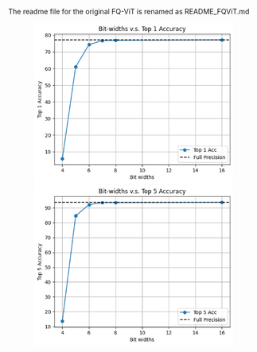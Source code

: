 The readme file for the original FQ-ViT is renamed as README_FQViT.md

<div align=center>
  <img src="./figures/top1acc.png" width="400px" />
</div>

<div align=center>
  <img src="./figures/top5acc.png" width="400px" />
</div>
